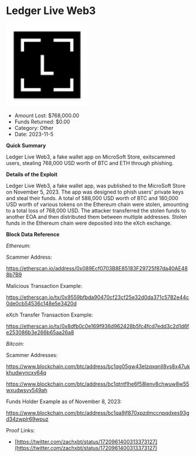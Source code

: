 # Ledger Live Web3
![Ledger Live Web3](/rektimages/Fake-Ledger-Live-Web3-Exploit.png)
- Amount Lost: $768,000.00
- Funds Returned: $0.00
- Category: Other
- Date: 2023-11-5

**Quick Summary**

Ledger Live Web3, a fake wallet app on MicroSoft Store, exitscammed users, stealing 768,000 USD worth of BTC and ETH through phishing.

  


 **Details of the Exploit**

Ledger Live Web3, a fake wallet app, was published to the MicroSoft Store on November 5, 2023. The app was designed to phish users' private keys and steal their funds. A total of 588,000 USD worth of BTC and 180,000 USD worth of various tokens on the Ethereum chain were stolen, amounting to a total loss of 768,000 USD. The attacker transferred the stolen funds to another EOA and then distributed them between multiple addresses. Stolen funds in the Ethereum chain were deposited into the eXch exchange.

  


 **Block Data Reference**

 _Ethereum:_

Scammer Address:

https://etherscan.io/address/0x089Ecf0703B8E85183F29725f87da40AE488b7B9

  


Malicious Transaction Example:

https://etherscan.io/tx/0x9559bfbda90470cf23cf25e32d0da371c5782e44c0de0cb54536c148e5e3420d

  


eXch Transfer Transaction Example:

https://etherscan.io/tx/0x8dfb0c0e169f936d962428b5fc4fcd7edd3c2d1d6fe253086b3e266b65aa26a8

  


 _Bitcoin:_

Scammer Addresses:

https://www.blockchain.com/btc/address/bc1qg05gw43elzqxqnll8vs8x47ukkhudwyncxy64q

https://www.blockchain.com/btc/address/bc1qtntflhe6f58lenv8chwuw8w55wxudwsvv549ah

  


Funds Holder Example as of November 8, 2023:

https://www.blockchain.com/btc/address/bc1qa9jf870xpzdmccnpqdxes93gd34zwplr69wpuz


Proof Links:
- [https://twitter.com/zachxbt/status/1720961400313373127](https://twitter.com/zachxbt/status/1720961400313373127)


